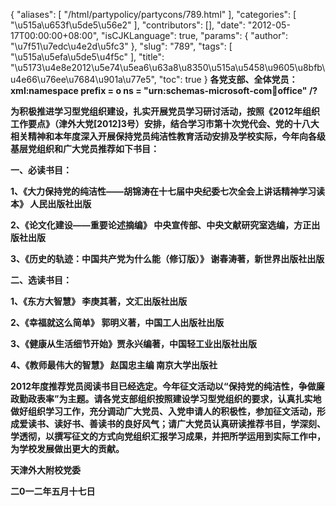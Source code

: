 {
    "aliases": [
        "/html/partypolicy/partycons/789.html"
    ],
    "categories": [
        "\u515a\u653f\u5de5\u56e2"
    ],
    "contributors": [],
    "date": "2012-05-17T00:00:00+08:00",
    "isCJKLanguage": true,
    "params": {
        "author": "\u7f51\u7edc\u4e2d\u5fc3"
    },
    "slug": "789",
    "tags": [
        "\u515a\u5efa\u5de5\u4f5c"
    ],
    "title": "\u5173\u4e8e2012\u5e74\u5ea6\u63a8\u8350\u515a\u5458\u9605\u8bfb\u4e66\u76ee\u7684\u901a\u77e5",
    "toc": true
}
**各党支部、全体党员：xml:namespace prefix = o ns = "urn:schemas-microsoft-com:office:office" /?**

**为积极推进学习型党组织建设，扎实开展党员学习研讨活动，按照《2012年组织工作要点》（津外大党[2012]3号）安排，结合学习市第十次党代会、党的十八大相关精神和本年度深入开展保持党员纯洁性教育活动安排及学校实际，今年向各级基层党组织和广大党员推荐如下书目：** 

**一、必读书目：**

**1、《大力保持党的纯洁性——胡锦涛在十七届中央纪委七次全会上讲话精神学习读本》 人民出版社出版**

**2、《论文化建设——重要论述摘编》 中央宣传部、中央文献研究室选编，方正出版社出版**

**3、《历史的轨迹：中国共产党为什么能（修订版）》 谢春涛著，新世界出版社出版**

**二、选读书目：**

**1、《东方大智慧》 李庚其著，文汇出版社出版**

**2、《幸福就这么简单》 郭明义著，中国工人出版社出版**

**3、《健康从生活细节开始》贾永兴编著，中国轻工业出版社出版**

**4、《教师最伟大的智慧》 赵国忠主编 南京大学出版社**

**2012年度推荐党员阅读书目已经选定。今年征文活动以“保持党的纯洁性，争做廉政勤政表率”为主题。请各党支部组织按照建设学习型党组织的要求，认真扎实地做好组织学习工作，充分调动广大党员、入党申请人的积极性，参加征文活动，形成爱读书、读好书、善读书的良好风气；请广大党员认真研读推荐书目，学深刻、学透彻，以撰写征文的方式向党组织汇报学习成果，并把所学运用到实际工作中，为学校发展做出更大的贡献。**

**天津外大附校党委**

**二0一二年五月十七日**


